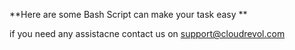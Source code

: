 **Here are some Bash Script can make your task easy **

if you need any assistacne contact us on support@cloudrevol.com
